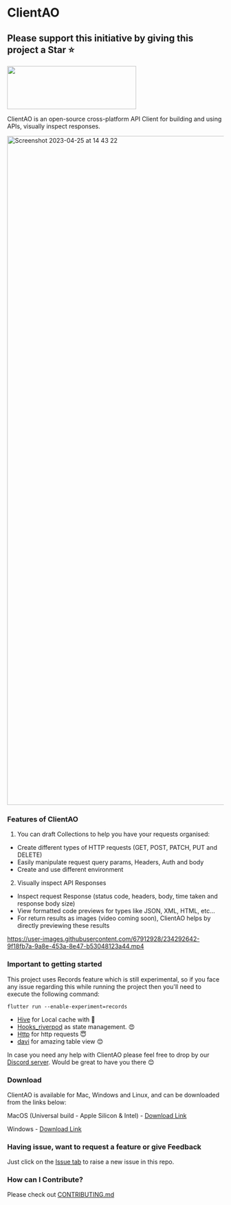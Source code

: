 # ClientAO

## Please support this initiative by giving this project a Star ⭐️ 

[<img width="300" height="100" src="https://user-images.githubusercontent.com/67912928/234311345-74229279-e82d-42ca-a723-9aaab02a882a.png">](https://discord.gg/mkFrZvhn)


ClientAO is an open-source cross-platform API Client for building and using APIs, visually inspect responses.

<img width="1552" alt="Screenshot 2023-04-25 at 14 43 22" src="https://user-images.githubusercontent.com/67912928/234296818-3b677cda-ad0b-4637-88d7-f8318d257010.png">

### Features of ClientAO

1. You can draft Collections to help you have your requests organised:
- Create different types of HTTP requests (GET, POST, PATCH, PUT and DELETE)
- Easily manipulate request query params, Headers, Auth and body
- Create and use different environment

2. Visually inspect API Responses
- Inspect request Response (status code, headers, body, time taken and response body size)
- View formatted code previews for types like JSON, XML, HTML, etc...
- For return results as images (video coming soon), ClientAO helps by directly previewing these results

https://user-images.githubusercontent.com/67912928/234292642-9f18fb7a-9a8e-453a-8e47-b53048123a44.mp4


### Important to getting started

This project uses Records feature which is still experimental, so if you face any issue regarding this while running the project then you'll need to execute the following command:

```
flutter run --enable-experiment=records
```

- [Hive](https://pub.dev/packages/hive) for Local cache with 🥹
- [Hooks_riverpod](https://pub.dev/packages/hooks_riverpod) as state management. 😍
- [Http](https://pub.dev/packages/http) for http requests 😇
- [davi](https://pub.dev/packages/davi) for amazing table view 😊

In case you need any help with ClientAO please feel free to drop by our [Discord server](https://discord.gg/mkFrZvhn). Would be great to have you there 😊


### Download
ClientAO is available for Mac, Windows and Linux, and can be downloaded from the links below:

MacOS (Universal build - Apple Silicon & Intel) - [Download Link](https://github.com/antonio-nicolau/ClientAO/releases/download/untagged-a3bf796b2ec86ddb1dca/client_ao.dmg)

Windows - [Download Link](https://github.com/antonio-nicolau/ClientAO/releases/download/v1.0.0/client_ao.exe)

### Having issue, want to request a feature or give Feedback
Just click on the [Issue tab](https://github.com/antonio-nicolau/ClientAO/issues) to raise a new issue in this repo.

### How can I Contribute?
Please check out [CONTRIBUTING.md](https://github.com/antonio-nicolau/ClientAO/blob/master/CONTRIBUTING.md)
